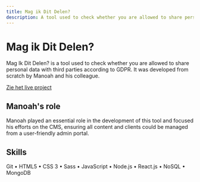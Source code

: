 ```yaml
---
title: Mag ik Dit Delen?
description: A tool used to check whether you are allowed to share personal data with third parties according to GDPR.
---
```


# Mag ik Dit Delen?

Mag Ik Dit Delen? is a tool used to check whether you are allowed to share personal data with third parties according to GDPR. It was developed from scratch by Manoah and his colleague.

[Zie het live project](https://magikditdelen.nl/)

## Manoah's role

Manoah played an essential role in the development of this tool and focused his efforts on the CMS, ensuring all content and clients could be managed from a user-friendly admin portal.

## Skills

Git • HTML5 • CSS 3 • Sass • JavaScript • Node.js • React.js • NoSQL • MongoDB
